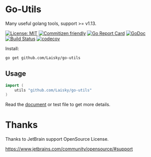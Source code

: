 # Go-Utils

Many useful golang tools, support >= v1.13.

[![License: MIT](https://img.shields.io/badge/License-MIT-yellow.svg)](https://opensource.org/licenses/MIT)
[![Commitizen friendly](https://img.shields.io/badge/commitizen-friendly-brightgreen.svg)](http://commitizen.github.io/cz-cli/)
[![Go Report Card](https://goreportcard.com/badge/github.com/Laisky/go-utils)](https://goreportcard.com/report/github.com/Laisky/go-utils)
[![GoDoc](https://godoc.org/github.com/Laisky/go-utils?status.svg)](https://pkg.go.dev/github.com/Laisky/go-utils?tab=doc)
[![Build Status](https://travis-ci.com/Laisky/go-utils.svg?branch=master)](https://travis-ci.com/Laisky/go-utils)
[![codecov](https://codecov.io/gh/Laisky/go-utils/branch/master/graph/badge.svg)](https://codecov.io/gh/Laisky/go-utils)

Install:

```sh
go get github.com/Laisky/go-utils
```

## Usage

```go
import (
    utils "github.com/Laisky/go-utils"
)
```

Read the [document](https://laisky.github.io/go-utils/) or test file to get more details.


# Thanks

Thanks to JetBrain support OpenSource License.

<https://www.jetbrains.com/community/opensource/#support>
